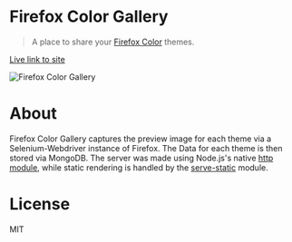 # Firefox Color Gallery
> A place to share your [Firefox Color](https://color.firefox.com/) themes.

[Live link to site](https://joshuascript.github.io/Firefox-Color-Gallery/)

![Firefox Color Gallery](https://i.imgur.com/NqyXNt8.png)

# About 

Firefox Color Gallery captures the preview image for each theme via a Selenium-Webdriver instance of Firefox. The Data for each theme is then stored via MongoDB. The server was made using Node.js's native [http module](https://nodejs.org/api/http.html), while static rendering is handled by the [serve-static](https://github.com/expressjs/serve-static) module.

# License
MIT